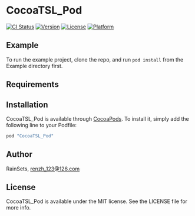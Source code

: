 # CocoaTSL_Pod

[![CI Status](http://img.shields.io/travis/renzhenhua/CocoaTSL_Pod.svg?style=flat)](https://travis-ci.org/renzhenhua/CocoaTSL_Pod)
[![Version](https://img.shields.io/cocoapods/v/CocoaTSL_Pod.svg?style=flat)](http://cocoapods.org/pods/CocoaTSL_Pod)
[![License](https://img.shields.io/cocoapods/l/CocoaTSL_Pod.svg?style=flat)](http://cocoapods.org/pods/CocoaTSL_Pod)
[![Platform](https://img.shields.io/cocoapods/p/CocoaTSL_Pod.svg?style=flat)](http://cocoapods.org/pods/CocoaTSL_Pod)

## Example

To run the example project, clone the repo, and run `pod install` from the Example directory first.

## Requirements

## Installation

CocoaTSL_Pod is available through [CocoaPods](http://cocoapods.org). To install
it, simply add the following line to your Podfile:

```ruby
pod "CocoaTSL_Pod"
```

## Author

RainSets, renzh_123@126.com

## License

CocoaTSL_Pod is available under the MIT license. See the LICENSE file for more info.
